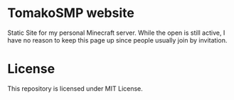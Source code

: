 # TomakoSMP website
Static Site for my personal Minecraft server. While the open is still active, I have no reason to keep this page up since people usually join by invitation.

# License
This repository is licensed under MIT License.
